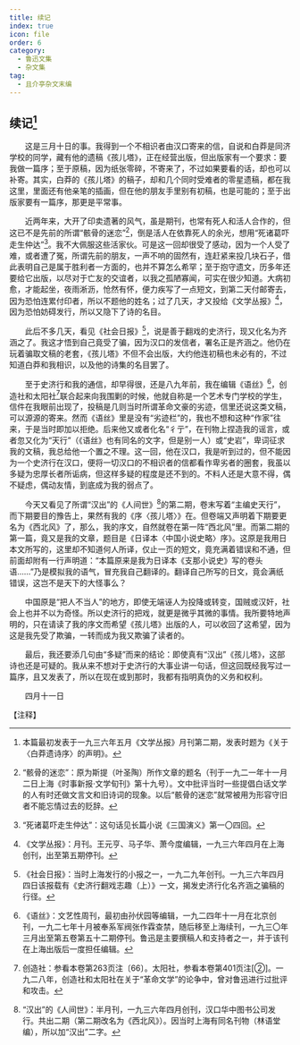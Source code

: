 ```yaml
---
title: 续记
index: true
icon: file
order: 6
category:
  - 鲁迅文集
  - 杂文集
tag:  
  - 且介亭杂文末编
---
```


## 续记[^①]

　　这是三月十日的事。我得到一个不相识者由汉口寄来的信，自说和白莽是同济学校的同学，藏有他的遗稿《孩儿塔》，正在经营出版，但出版家有一个要求：要我做一篇序；至于原稿，因为纸张零碎，不寄来了，不过如果要看的话，却也可以补寄。其实，白莽的《孩儿塔》的稿子，却和几个同时受难者的零星遗稿，都在我这里，里面还有他亲笔的插画，但在他的朋友手里别有初稿，也是可能的；至于出版家要有一篇序，那更是平常事。

　　近两年来，大开了印卖遗著的风气，虽是期刊，也常有死人和活人合作的，但这已不是先前的所谓“骸骨的迷恋”[^②]，倒是活人在依靠死人的余光，想用“死诸葛吓走生仲达”[^③]。我不大佩服这些活家伙。可是这一回却很受了感动，因为一个人受了难，或者遭了冤，所谓先前的朋友，一声不响的固然有，连赶紧来投几块石子，借此表明自己是属于胜利者一方面的，也并不算怎么希罕；至于抱守遗文，历多年还要给它出版，以尽对于亡友的交谊者，以我之孤陋寡闻，可实在很少知道。大病初愈，才能起坐，夜雨淅沥，怆然有怀，便力疾写了一点短文，到第二天付邮寄去，因为恐怕连累付印者，所以不题他的姓名；过了几天，才又投给《文学丛报》[^④]，因为恐怕妨碍发行，所以又隐下了诗的名目。

　　此后不多几天，看见《社会日报》[^⑤]，说是善于翻戏的史济行，现又化名为齐涵之了。我这才悟到自己竟受了骗，因为汉口的发信者，署名正是齐涵之。他仍在玩着骗取文稿的老套，《孩儿塔》不但不会出版，大约他连初稿也未必有的，不过知道白莽和我相识，以及他的诗集的名目罢了。

　　至于史济行和我的通信，却早得很，还是八九年前，我在编辑《语丝》[^⑥]，创造社和太阳社[^⑦]联合起来向我围剿的时候，他就自称是一个艺术专门学校的学生，信件在我眼前出现了，投稿是几则当时所谓革命文豪的劣迹，信里还说这类文稿，可以源源的寄来。然而《语丝》里是没有“劣迹栏”的，我也不想和这种“作家”往来，于是当时即加以拒绝。后来他又或者化名“彳亍”，在刊物上捏造我的谣言，或者忽又化为“天行”（《语丝》也有同名的文字，但是别一人）或“史岩”，卑词征求我的文稿，我总给他一个置之不理。这一回，他在汉口，我是听到过的，但不能因为一个史济行在汉口，便将一切汉口的不相识者的信都看作卑劣者的圈套，我虽以多疑为忠厚长者所诟病，但这样多疑的程度是还不到的。不料人还是大意不得，偶不疑虑，偶动友情，到底成为我的弱点了。

　　今天又看见了所谓“汉出”的《人间世》[^⑧]的第二期，卷末写着“主编史天行”，而下期要目的豫告上，果然有我的《序〈孩儿塔〉》在。但卷端又声明着下期要更名为《西北风》了，那么，我的序文，自然就卷在第一阵“西北风”里。而第二期的第一篇，竟又是我的文章，题目是《日译本〈中国小说史略〉序》。这原是我用日本文所写的，这里却不知道何人所译，仅止一页的短文，竟充满着错误和不通，但前面却附有一行声明道：“本篇原来是我为日译本《支那小说史》写的卷头语……”乃是模拟我的语气，冒充我自己翻译的。翻译自己所写的日文，竟会满纸错误，这岂不是天下的大怪事么？

　　中国原是“把人不当人”的地方，即使无端诬人为投降或转变，国贼或汉奸，社会上也并不以为奇怪。所以史济行的把戏，就更是微乎其微的事情。我所要特地声明的，只在请读了我的序文而希望《孩儿塔》出版的人，可以收回了这希望，因为这是我先受了欺骗，一转而成为我又欺骗了读者的。

　　最后，我还要添几句由“多疑”而来的结论：即使真有“汉出”《孩儿塔》，这部诗也还是可疑的。我从来不想对于史济行的大事业讲一句话，但这回既经我写过一篇序，且又发表了，所以在现在或到那时，我都有指明真伪的义务和权利。

　　四月十一日

【注释】

[^①]:本篇最初发表于一九三六年五月《文学丛报》月刊第二期，发表时题为《关于〈白莽遗诗序〉的声明》。

[^②]:“骸骨的迷恋”：原为斯提（叶圣陶）所作文章的题名（刊于一九二一年十一月二日上海《时事新报·文学旬刊》第十九号）。文中批评当时一些提倡白话文学的人有时还做文言文和旧诗词的现象。以后“骸骨的迷恋”就常被用为形容守旧者不能忘情过去的贬辞。

[^③]:“死诸葛吓走生仲达”：这句话见长篇小说《三国演义》第一〇四回。

[^④]:《文学丛报》：月刊。王元亨、马子华、萧今度编辑，一九三六年四月在上海创刊，出至第五期停刊。

[^⑤]:《社会日报》：当时上海发行的小报之一，一九二九年创刊。一九三六年四月四日该报载有《史济行翻戏志趣（上）》一文，揭发史济行化名齐涵之骗稿的行径。

[^⑥]:《语丝》：文艺性周刊，最初由孙伏园等编辑，一九二四年十一月在北京创刊，一九二七年十月被奉系军阀张作霖查禁，随后移至上海续刊，一九三〇年三月出至第五卷第五十二期停刊。鲁迅是主要撰稿人和支持者之一，并于该刊在上海出版后一度担任编辑。

[^⑦]:创造社：参看本卷第263页注〔66〕。太阳社，参看本卷第401页注[②]。一九二八年，创造社和太阳社在关于“革命文学”的论争中，曾对鲁迅进行过批评和攻击。

[^⑧]:“汉出”的《人间世》：半月刊，一九三六年四月创刊，汉口华中图书公司发行。共出二期（第二期改名为《西北风》）。因当时上海有同名刊物（林语堂编），所以加“汉出”二字。
